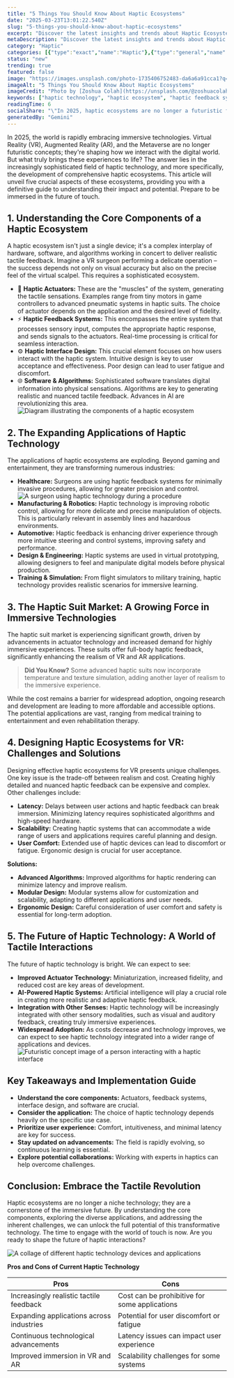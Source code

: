 ```yaml
---
title: "5 Things You Should Know About Haptic Ecosystems"
date: "2025-03-23T13:01:22.540Z"
slug: "5-things-you-should-know-about-haptic-ecosystems"
excerpt: "Discover the latest insights and trends about Haptic Ecosystems. This comprehensive guide covers everything you need to know about Haptic Ecosystems in 2025."
metaDescription: "Discover the latest insights and trends about Haptic Ecosystems. This comprehensive guide covers everything you need to know about Haptic Ecosystems in 202..."
category: "Haptic"
categories: [{"type":"exact","name":"Haptic"},{"type":"general","name":"Human-Computer Interaction"},{"type":"medium","name":"Virtual Reality"},{"type":"specific","name":"Force Feedback"},{"type":"niche","name":"Actuator Design"}]
status: "new"
trending: true
featured: false
image: "https://images.unsplash.com/photo-1735406752483-da6a6a91cca1?q=85&w=1200&fit=max&fm=webp&auto=compress"
imageAlt: "5 Things You Should Know About Haptic Ecosystems"
imageCredit: "Photo by [Zoshua Colah](https://unsplash.com/@zoshuacolah) on Unsplash"
keywords: ["haptic technology", "haptic ecosystem", "haptic feedback systems", "haptic interface design", "haptic suit market", "best haptic feedback devices", "haptic technology applications", "future of haptic technology", "buy haptic gloves", "designing haptic ecosystems for VR"]
readingTime: 6
socialShare: "\"In 2025, haptic ecosystems are no longer a futuristic fantasy – they’re transforming industries from healthcare to gaming, bringing the digital world to life through the power of touch.\""
generatedBy: "Gemini"
---
```




In 2025, the world is rapidly embracing immersive technologies.  Virtual Reality (VR), Augmented Reality (AR), and the Metaverse are no longer futuristic concepts; they're shaping how we interact with the digital world. But what truly brings these experiences to life?  The answer lies in the increasingly sophisticated field of haptic technology, and more specifically, the development of comprehensive haptic ecosystems. This article will unveil five crucial aspects of these ecosystems, providing you with a definitive guide to understanding their impact and potential.  Prepare to be immersed in the future of touch.

## 1. Understanding the Core Components of a Haptic Ecosystem

A haptic ecosystem isn't just a single device; it's a complex interplay of hardware, software, and algorithms working in concert to deliver realistic tactile feedback.  Imagine a VR surgeon performing a delicate operation – the success depends not only on visual accuracy but also on the precise feel of the virtual scalpel. This requires a sophisticated ecosystem.

* 🔑 **Haptic Actuators:** These are the "muscles" of the system, generating the tactile sensations.  Examples range from tiny motors in game controllers to advanced pneumatic systems in haptic suits.  The choice of actuator depends on the application and the desired level of fidelity.
* ⚡ **Haptic Feedback Systems:** This encompasses the entire system that processes sensory input, computes the appropriate haptic response, and sends signals to the actuators.  Real-time processing is critical for seamless interaction.
* ⚙️ **Haptic Interface Design:** This crucial element focuses on how users interact with the haptic system.  Intuitive design is key to user acceptance and effectiveness.  Poor design can lead to user fatigue and discomfort.
* 🌐 **Software & Algorithms:** Sophisticated software translates digital information into physical sensations. Algorithms are key to generating realistic and nuanced tactile feedback.  Advances in AI are revolutionizing this area.
![Diagram illustrating the components of a haptic ecosystem](https://images.unsplash.com/photo-1719933564912-a0be09d48f25?q=85&w=1200&fit=max&fm=webp&auto=compress)

## 2. The Expanding Applications of Haptic Technology

The applications of haptic ecosystems are exploding.  Beyond gaming and entertainment, they are transforming numerous industries:

* **Healthcare:** Surgeons are using haptic feedback systems for minimally invasive procedures, allowing for greater precision and control.  ![A surgeon using haptic technology during a procedure](https://images.unsplash.com/photo-1735406752483-da6a6a91cca1?q=85&w=1200&fit=max&fm=webp&auto=compress)
* **Manufacturing & Robotics:** Haptic technology is improving robotic control, allowing for more delicate and precise manipulation of objects. This is particularly relevant in assembly lines and hazardous environments.
* **Automotive:**  Haptic feedback is enhancing driver experience through more intuitive steering and control systems, improving safety and performance.
* **Design & Engineering:**  Haptic systems are used in virtual prototyping, allowing designers to feel and manipulate digital models before physical production.
* **Training & Simulation:**  From flight simulators to military training, haptic technology provides realistic scenarios for immersive learning.

## 3. The Haptic Suit Market: A Growing Force in Immersive Technologies

The haptic suit market is experiencing significant growth, driven by advancements in actuator technology and increased demand for highly immersive experiences.  These suits offer full-body haptic feedback, significantly enhancing the realism of VR and AR applications.

> **Did You Know?**  Some advanced haptic suits now incorporate temperature and texture simulation, adding another layer of realism to the immersive experience.

While the cost remains a barrier for widespread adoption, ongoing research and development are leading to more affordable and accessible options.  The potential applications are vast, ranging from medical training to entertainment and even rehabilitation therapy.

## 4.  Designing Haptic Ecosystems for VR: Challenges and Solutions

Designing effective haptic ecosystems for VR presents unique challenges.  One key issue is the trade-off between realism and cost.  Creating highly detailed and nuanced haptic feedback can be expensive and complex.  Other challenges include:

* **Latency:**  Delays between user actions and haptic feedback can break immersion. Minimizing latency requires sophisticated algorithms and high-speed hardware.
* **Scalability:**  Creating haptic systems that can accommodate a wide range of users and applications requires careful planning and design.
* **User Comfort:**  Extended use of haptic devices can lead to discomfort or fatigue.  Ergonomic design is crucial for user acceptance.

**Solutions:**

* **Advanced Algorithms:**  Improved algorithms for haptic rendering can minimize latency and improve realism.
* **Modular Design:**  Modular systems allow for customization and scalability, adapting to different applications and user needs.
* **Ergonomic Design:**  Careful consideration of user comfort and safety is essential for long-term adoption.

## 5. The Future of Haptic Technology:  A World of Tactile Interactions

The future of haptic technology is bright.  We can expect to see:

* **Improved Actuator Technology:**  Miniaturization, increased fidelity, and reduced cost are key areas of development.
* **AI-Powered Haptic Systems:**  Artificial intelligence will play a crucial role in creating more realistic and adaptive haptic feedback.
* **Integration with Other Senses:**  Haptic technology will be increasingly integrated with other sensory modalities, such as visual and auditory feedback, creating truly immersive experiences.
* **Widespread Adoption:**  As costs decrease and technology improves, we can expect to see haptic technology integrated into a wider range of applications and devices.  ![Futuristic concept image of a person interacting with a haptic interface](https://images.unsplash.com/photo-1649347173692-adaec802cfdc?q=85&w=1200&fit=max&fm=webp&auto=compress)

## Key Takeaways and Implementation Guide

* **Understand the core components:**  Actuators, feedback systems, interface design, and software are crucial.
* **Consider the application:**  The choice of haptic technology depends heavily on the specific use case.
* **Prioritize user experience:**  Comfort, intuitiveness, and minimal latency are key for success.
* **Stay updated on advancements:**  The field is rapidly evolving, so continuous learning is essential.
* **Explore potential collaborations:**  Working with experts in haptics can help overcome challenges.

## Conclusion:  Embrace the Tactile Revolution

Haptic ecosystems are no longer a niche technology; they are a cornerstone of the immersive future.  By understanding the core components, exploring the diverse applications, and addressing the inherent challenges, we can unlock the full potential of this transformative technology.  The time to engage with the world of touch is now.  Are you ready to shape the future of haptic interactions?

![A collage of different haptic technology devices and applications](https://images.unsplash.com/photo-1555629151-5738dff0ddd7?q=85&w=1200&fit=max&fm=webp&auto=compress)

**Pros and Cons of Current Haptic Technology**

| Pros                                      | Cons                                         |
|-------------------------------------------|---------------------------------------------|
| Increasingly realistic tactile feedback  | Cost can be prohibitive for some applications |
| Expanding applications across industries  | Potential for user discomfort or fatigue     |
| Continuous technological advancements     | Latency issues can impact user experience     |
| Improved immersion in VR and AR          | Scalability challenges for some systems       |

